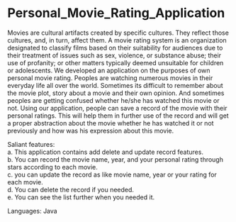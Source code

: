 # Personal_Movie_Rating_Application
Movies are cultural artifacts created by specific cultures. They reflect those cultures, and, in turn, affect them. A movie rating system is an organization designated to classify films based on their suitability for audiences due to their treatment of issues such as sex, violence, or substance abuse; their use of profanity; or other matters typically deemed unsuitable for children or adolescents. We developed an application on the purposes of own personal movie rating. Peoples are watching numerous movies in their everyday life all over the world. Sometimes its difficult to remember about the movie plot, story about a movie and their own opinion. And sometimes peoples are getting confused whether he/she has watched this movie or not. Using our application, people can save a record of the movie with their personal ratings. This will help them in further use of the record and will get a proper abstraction about the movie whether he has watched it or not previously and how was his expression about this movie.

Saliant features:<br>
a. This application contains add delete and update record features.<br>
b. You can record the movie name, year, and your personal rating through stars according to each movie.<br>
c. you can update the record as like movie name, year or your rating for each movie.<br>
d. You can delete the record if you needed.<br>
e. You can see the list further when you needed it.

Languages: Java
